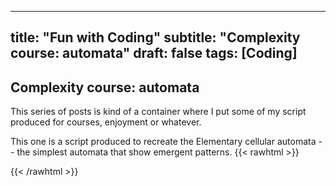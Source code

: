 
---
title: "Fun with Coding"
subtitle: "Complexity course: automata"
draft: false
tags: [Coding]
---
## Complexity course: automata
This series of posts is kind of a container where I put some of my script produced for courses, enjoyment or whatever.

This one is a script produced to recreate the Elementary cellular automata -- the simplest automata that show emergent patterns.
{{< rawhtml >}}
  <script src="https://scastie.scala-lang.org/cric96/1yeynVm2S7yp3BBrjUjqig/123.js"></script>
{{< /rawhtml >}}